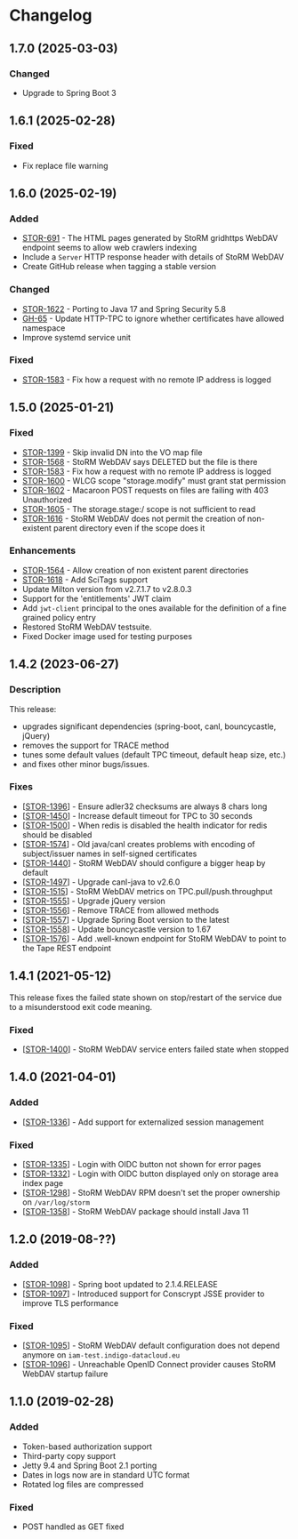 # Changelog

## 1.7.0 (2025-03-03)

### Changed

* Upgrade to Spring Boot 3

## 1.6.1 (2025-02-28)

### Fixed

* Fix replace file warning

## 1.6.0 (2025-02-19)

### Added

* [STOR-691](https://issues.infn.it/jira/browse/STOR-691) - The HTML pages generated by StoRM gridhttps WebDAV endpoint seems to allow web crawlers indexing
* Include a `Server` HTTP response header with details of StoRM WebDAV
* Create GitHub release when tagging a stable version

### Changed

* [STOR-1622](https://issues.infn.it/jira/browse/STOR-1622) - Porting to Java 17 and Spring Security 5.8
* [GH-65](https://github.com/italiangrid/storm-webdav/issues/65) - Update HTTP-TPC to ignore whether certificates have allowed namespace
* Improve systemd service unit

### Fixed

* [STOR-1583](https://issues.infn.it/jira/browse/STOR-1583) - Fix how a request with no remote IP address is logged

## 1.5.0 (2025-01-21)

### Fixed

* [STOR-1399](https://issues.infn.it/jira/browse/STOR-1399) - Skip invalid DN into the VO map file
* [STOR-1568](https://issues.infn.it/jira/browse/STOR-1568) - StoRM WebDAV says DELETED but the file is there
* [STOR-1583](https://issues.infn.it/jira/browse/STOR-1583) - Fix how a request with no remote IP address is logged
* [STOR-1600](https://issues.infn.it/jira/browse/STOR-1600) - WLCG scope "storage.modify" must grant stat permission
* [STOR-1602](https://issues.infn.it/jira/browse/STOR-1602) - Macaroon POST requests on files are failing with 403 Unauthorized
* [STOR-1605](https://issues.infn.it/jira/browse/STOR-1605) - The storage.stage:/ scope is not sufficient to read
* [STOR-1616](https://issues.infn.it/jira/browse/STOR-1616) - StoRM WebDAV does not permit the creation of non-existent parent directory even if the scope does it

### Enhancements

* [STOR-1564](https://issues.infn.it/jira/browse/STOR-1564) - Allow creation of non existent parent directories
* [STOR-1618](https://issues.infn.it/jira/browse/STOR-1618) - Add SciTags support
* Update Milton version from v2.7.1.7 to v2.8.0.3
* Support for the 'entitlements' JWT claim
* Add `jwt-client` principal to the ones available for the definition of a fine grained policy entry
* Restored StoRM WebDAV testsuite.
* Fixed Docker image used for testing purposes

## 1.4.2 (2023-06-27)

### Description

This release:

* upgrades significant dependencies (spring-boot, canl, bouncycastle, jQuery)
* removes the support for TRACE method
* tunes some default values (default TPC timeout, default heap size, etc.)
* and fixes other minor bugs/issues.

### Fixes

* [[STOR-1396](https://issues.infn.it/jira/browse/STOR-1396)] - Ensure adler32 checksums are always 8 chars long
* [[STOR-1450](https://issues.infn.it/jira/browse/STOR-1450)] - Increase default timeout for TPC to 30 seconds
* [[STOR-1500](https://issues.infn.it/jira/browse/STOR-1500)] - When redis is disabled the health indicator for redis should be disabled
* [[STOR-1574](https://issues.infn.it/jira/browse/STOR-1574)] - Old java/canl creates problems with encoding of subject/issuer names in self-signed certificates
* [[STOR-1440](https://issues.infn.it/jira/browse/STOR-1440)] - StoRM WebDAV should configure a bigger heap by default
* [[STOR-1497](https://issues.infn.it/jira/browse/STOR-1497)] - Upgrade canl-java to v2.6.0
* [[STOR-1515](https://issues.infn.it/jira/browse/STOR-1515)] - StoRM WebDAV metrics on TPC.pull/push.throughput
* [[STOR-1555](https://issues.infn.it/jira/browse/STOR-1555)] - Upgrade jQuery version
* [[STOR-1556](https://issues.infn.it/jira/browse/STOR-1556)] - Remove TRACE from allowed methods
* [[STOR-1557](https://issues.infn.it/jira/browse/STOR-1557)] - Upgrade Spring Boot version to the latest
* [[STOR-1558](https://issues.infn.it/jira/browse/STOR-1558)] - Update bouncycastle version to 1.67
* [[STOR-1576](https://issues.infn.it/jira/browse/STOR-1576)] - Add .well-known endpoint for StoRM WebDAV to point to the Tape REST endpoint


## 1.4.1 (2021-05-12)

This release fixes the failed state shown on stop/restart of the service due to a misunderstood exit code meaning.

### Fixed

- [[STOR-1400](https://issues.infn.it/jira/browse/STOR-1400)] - StoRM WebDAV service enters failed state when stopped

## 1.4.0 (2021-04-01)

### Added

- [[STOR-1336](https://issues.infn.it/jira/browse/STOR-1336)] - Add support for externalized session management

### Fixed

- [[STOR-1335](https://issues.infn.it/jira/browse/STOR-1335)] - Login with OIDC button not shown for error
  pages
- [[STOR-1332](https://issues.infn.it/jira/browse/STOR-1332)] - Login with OIDC button displayed only on storage area index page
- [[STOR-1298](https://issues.infn.it/jira/browse/STOR-1298)] - StoRM WebDAV RPM doesn't set the proper ownership on `/var/log/storm`
- [[STOR-1358](https://issues.infn.it/jira/browse/STOR-1358)] - StoRM WebDAV package should install Java 11

## 1.2.0 (2019-08-??)

### Added

- [[STOR-1098](https://issues.infn.it/jira/browse/STOR-1098)] - Spring boot updated to 2.1.4.RELEASE
- [[STOR-1097](https://issues.infn.it/jira/browse/STOR-1097)] - Introduced support for Conscrypt JSSE provider to improve TLS performance

### Fixed

- [[STOR-1095](https://issues.infn.it/jira/browse/STOR-1095)] - StoRM WebDAV default configuration does not depend anymore on `iam-test.indigo-datacloud.eu`
- [[STOR-1096](https://issues.infn.it/jira/browse/STOR-1096)] - Unreachable OpenID Connect provider causes StoRM WebDAV startup failure

## 1.1.0 (2019-02-28)

### Added

- Token-based authorization support
- Third-party copy support
- Jetty 9.4 and Spring Boot 2.1 porting
- Dates in logs now are in standard UTC format
- Rotated log files are compressed

### Fixed

- POST handled as GET fixed 

